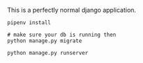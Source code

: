 This is a perfectly normal django application.

```
pipenv install

# make sure your db is running then
python manage.py migrate

python manage.py runserver
```
